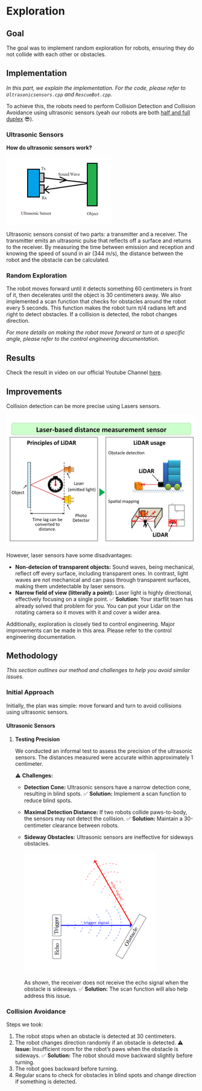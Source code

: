 # Exploration

## Goal

The goal was to implement random exploration for robots, ensuring they do not collide with each other or obstacles.

## Implementation

*In this part, we explain the implementation. For the code, please refer to `Ultrasonicsensors.cpp` and `RescueBot.cpp`.*

To achieve this, the robots need to perform Collision Detection and Collision Avoidance using ultrasonic sensors (yeah our robots are both [half and full duplex](https://www.ionos.fr/digitalguide/serveur/know-how/csmaca-carrier-sense-multiple-access-with-collision-avoidance/) 😎).

### Ultrasonic Sensors

**How do ultrasonic sensors work?**

![](assets/9f32524e6765c337a39003b04.png)

Ultrasonic sensors consist of two parts: a transmitter and a receiver. The transmitter emits an ultrasonic pulse that reflects off a surface and returns to the receiver. By measuring the time between emission and reception and knowing the speed of sound in air (344 m/s), the distance between the robot and the obstacle can be calculated.

### Random Exploration

The robot moves forward until it detects something 60 centimeters in front of it, then decelerates until the object is 30 centimeters away. We also implemented a scan function that checks for obstacles around the robot every 5 seconds. This function makes the robot turn π/4 radians left and right to detect obstacles. If a collision is detected, the robot changes direction.

*For more details on making the robot move forward or turn at a specific angle, please refer to the control engineering documentation.*

## Results

Check the result in video on our official Youtube Channel [here](https://youtu.be/agUnPLkrIxE).

## Improvements

Collision detection can be more precise using Lasers sensors.

![](assets/9f32524e6765c337a39003b05.png)

However, laser sensors have some disadvantages:

 - **Non-detecion of transparent objects:** Sound waves, being mechanical, reflect off every surface, including transparent ones. In contrast, light waves are not mechanical and can pass through transparent surfaces, making them undetectable by laser sensors.
 - **Narrow field of view (litterally a point):** Laser light is highly directional, effectively focusing on a single point.
✅ **Solution:** Your starflit team has already solved that problem for you. You can put your Lidar on the rotating camera so it moves with it and cover a wider area. 

Additionally, exploration is closely tied to control engineering. Major improvements can be made in this area. Please refer to the control engineering documentation.

## Methodology

*This section outlines our method and challenges to help you avoid similar issues.*

### Initial Approach

Initially, the plan was simple: move forward and turn to avoid collisions using ultrasonic sensors.

#### Ultrasonic Sensors

1. **Testing Precision**

   We conducted an informal test to assess the precision of the ultrasonic sensors. The distances measured were accurate within approximately 1 centimeter.

   ⚠️ **Challenges:**
   - **Detection Cone:** Ultrasonic sensors have a narrow detection cone, resulting in blind spots.
     ✅ **Solution:** Implement a scan function to reduce blind spots.
   - **Maximal Detection Distance:** If two robots collide paws-to-body, the sensors may not detect the collision.
     ✅ **Solution:** Maintain a 30-centimeter clearance between robots.
   - **Sideway Obstacles:** Ultrasonic sensors are ineffective for sideways obstacles.
     
     ![](assets/9f32524e6765c337a39003b03.png)

     As shown, the receiver does not receive the echo signal when the obstacle is sideways.
     ✅ **Solution:** The scan function will also help address this issue.

### Collision Avoidance

Steps we took:

1. The robot stops when an obstacle is detected at 30 centimeters.
2. The robot changes direction randomly if an obstacle is detected.
   ⚠️ **Issue:** Insufficient room for the robot’s paws when the obstacle is sideways.
   ✅ **Solution:** The robot should move backward slightly before turning.
3. The robot goes backward before turning.
4. Regular scans to check for obstacles in blind spots and change direction if something is detected.
